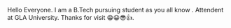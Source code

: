 Hello Everyone.
I am a B.Tech pursuing student as you all know .
Attendent at GLA University.
Thanks for visit 😁😀😎👍.
